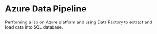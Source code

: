 # Azure Data Pipeline
Performing a lab on Azure platform and using Data Factory to extract and load data into SQL database.

